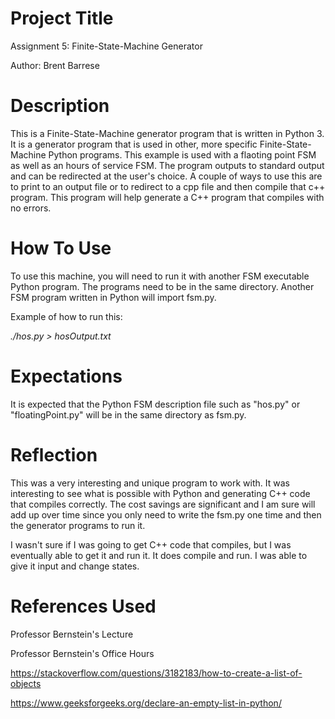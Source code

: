 # Project Title
Assignment 5: Finite-State-Machine Generator

Author: Brent Barrese

# Description
This is a Finite-State-Machine generator program that is written in Python 3. It is a generator program that is used in other, more specific Finite-State-Machine Python programs. This example is used with a flaoting point FSM as well as an hours of service FSM. The program outputs to standard output and can be redirected at the user's choice. A couple of ways to use this are to print to an output file or to redirect to a cpp file and then compile that c++ program. This program will help generate a C++ program that compiles with no errors.

# How To Use
To use this machine, you will need to run it with another FSM executable Python program. The programs need to be in the same directory. Another FSM program written in Python will import fsm.py. 

Example of how to run this:

*./hos.py > hosOutput.txt*

# Expectations
It is expected that the Python FSM description file such as "hos.py" or "floatingPoint.py" will be in the same directory as fsm.py. 

# Reflection
This was a very interesting and unique program to work with. It was interesting to see what is possible with Python and generating C++ code that compiles correctly. The cost savings are significant and I am sure will add up over time since you only need to write the fsm.py one time and then the generator programs to run it.

I wasn't sure if I was going to get C++ code that compiles, but I was eventually able to get it and run it. It does compile and run. I was able to give it input and change states.

# References Used 
Professor Bernstein's Lecture

Professor Bernstein's Office Hours

https://stackoverflow.com/questions/3182183/how-to-create-a-list-of-objects 

https://www.geeksforgeeks.org/declare-an-empty-list-in-python/ 
